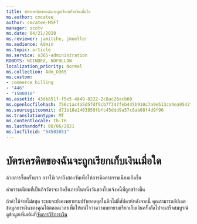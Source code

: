 ```yaml
---
title: บัตรเครดิตของฉันจะถูกเรียกเก็บเงินเมื่อใด
ms.author: cmcatee
author: cmcatee-MSFT
manager: scotv
ms.date: 04/21/2020
ms.reviewer: jamitche, jmueller
ms.audience: Admin
ms.topic: article
ms.service: o365-administration
ROBOTS: NOINDEX, NOFOLLOW
localization_priority: Normal
ms.collection: Adm_O365
ms.custom:
- commerce_billing
- "446"
- "1500018"
ms.assetid: 43db851f-f5e5-4849-8222-2c8ac26acb60
ms.openlocfilehash: 756c1ac4a5d5fdf9cb7f347feb445b910c7a9e513ca4ea9542f5e1fbb08c954f
ms.sourcegitcommit: d71b18e1403859fbfc45ddd9a57c8ab68f4d9f96
ms.translationtype: MT
ms.contentlocale: th-TH
ms.lasthandoff: 08/06/2021
ms.locfileid: "54503851"
---
```

# <a name="when-is-my-credit-card-charged"></a>บัตรเครดิตของฉันจะถูกเรียกเก็บเงินเมื่อใด

ด้วยการซื้อครั้งแรก อาจใช้เวลาถึงสองวันเพื่อให้การคิดค่าธรรมเนียมเกิดขึ้น
  
ค่าธรรมเนียมที่เป็นกิจวัตรจะเกิดขึ้นภายในหนึ่งวันของใบแจ้งหนี้ที่ถูกสร้างขึ้น
  
ถ้าค่าใช้จ่ายไม่สสุด ระบบจะยังคงพยายามปรับยอดดุลในอีกไม่กี่สัปดาห์หลังจากนี้ คุณสามารถอัปเดตข้อมูลการเงินของคุณได้ตลอดเวลาเพื่อให้แน่ใจว่าความพยายามเรียกเก็บเงินครั้งถัดไปจะเสร็จสมบูรณ์ ดูข้อมูลเพิ่มเติมที่[จัดการวิธีการเงิน](/microsoft-365/commerce/billing-and-payments/manage-payment-methods)